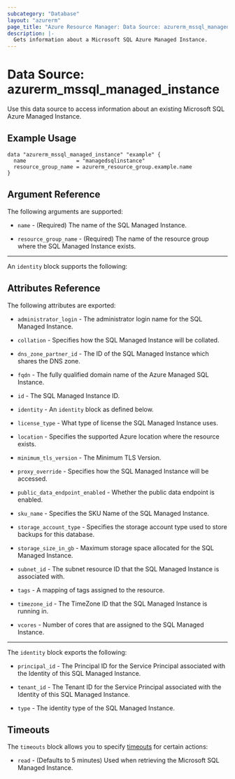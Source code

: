 ```yaml
---
subcategory: "Database"
layout: "azurerm"
page_title: "Azure Resource Manager: Data Source: azurerm_mssql_managed_instance"
description: |-
  Gets information about a Microsoft SQL Azure Managed Instance.
---
```


# Data Source: azurerm_mssql_managed_instance

Use this data source to access information about an existing Microsoft SQL Azure Managed Instance.

## Example Usage

```hcl
data "azurerm_mssql_managed_instance" "example" {
  name                = "managedsqlinstance"
  resource_group_name = azurerm_resource_group.example.name
}
```

## Argument Reference

The following arguments are supported:

* `name` - (Required) The name of the SQL Managed Instance.

* `resource_group_name` - (Required) The name of the resource group where the SQL Managed Instance exists.

---

 An `identity` block supports the following:


## Attributes Reference

The following attributes are exported:

* `administrator_login` - The administrator login name for the SQL Managed Instance.

* `collation` - Specifies how the SQL Managed Instance will be collated.

* `dns_zone_partner_id` - The ID of the SQL Managed Instance which shares the DNS zone.

* `fqdn` - The fully qualified domain name of the Azure Managed SQL Instance.

* `id` - The SQL Managed Instance ID.

* `identity` - An `identity` block as defined below.

* `license_type` - What type of license the SQL Managed Instance uses.

* `location` - Specifies the supported Azure location where the resource exists.

* `minimum_tls_version` - The Minimum TLS Version.

* `proxy_override` - Specifies how the SQL Managed Instance will be accessed.

* `public_data_endpoint_enabled` - Whether the public data endpoint is enabled.

* `sku_name` - Specifies the SKU Name of the SQL Managed Instance.

* `storage_account_type` - Specifies the storage account type used to store backups for this database.

* `storage_size_in_gb` - Maximum storage space allocated for the SQL Managed Instance.

* `subnet_id` - The subnet resource ID that the SQL Managed Instance is associated with.

* `tags` - A mapping of tags assigned to the resource.

* `timezone_id` - The TimeZone ID that the SQL Managed Instance is running in.

* `vcores` - Number of cores that are assigned to the SQL Managed Instance.

---

The `identity` block exports the following:

* `principal_id` - The Principal ID for the Service Principal associated with the Identity of this SQL Managed Instance.

* `tenant_id` - The Tenant ID for the Service Principal associated with the Identity of this SQL Managed Instance.

* `type` - The identity type of the SQL Managed Instance.

## Timeouts

The `timeouts` block allows you to specify [timeouts](https://www.terraform.io/docs/configuration/resources.html#timeouts) for certain actions:

* `read` - (Defaults to 5 minutes) Used when retrieving the Microsoft SQL Managed Instance.
